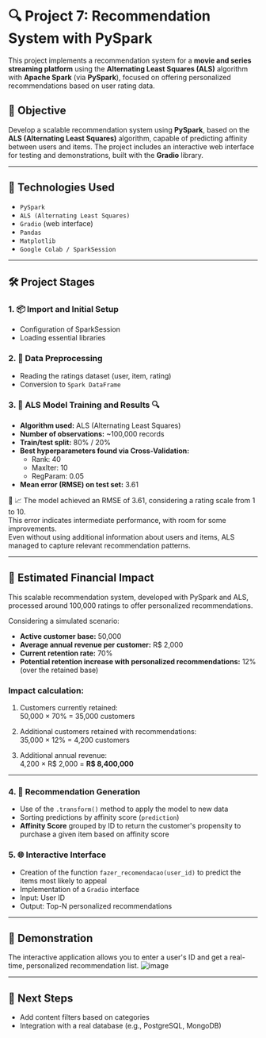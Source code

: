 
# 🔍 Project 7: Recommendation System with PySpark

This project implements a recommendation system for a **movie and series streaming platform** using the **Alternating Least Squares (ALS)** algorithm with **Apache Spark** (via **PySpark**), focused on offering personalized recommendations based on user rating data.

## 📌 Objective

Develop a scalable recommendation system using **PySpark**, based on the **ALS (Alternating Least Squares)** algorithm, capable of predicting affinity between users and items. The project includes an interactive web interface for testing and demonstrations, built with the **Gradio** library.

---

## 🚀 Technologies Used

- `PySpark`
- `ALS (Alternating Least Squares)`
- `Gradio` (web interface)
- `Pandas`
- `Matplotlib`
- `Google Colab / SparkSession`

---

## 🛠️ Project Stages

### 1. 📦 Import and Initial Setup
- Configuration of SparkSession
- Loading essential libraries

### 2. 🧼 Data Preprocessing
- Reading the ratings dataset (user, item, rating)
- Conversion to `Spark DataFrame`

### 3. 🤖 ALS Model Training and Results 🔍

- **Algorithm used:** ALS (Alternating Least Squares)
- **Number of observations:** ~100,000 records
- **Train/test split:** 80% / 20%
- **Best hyperparameters found via Cross-Validation:**
  - Rank: 40
  - MaxIter: 10
  - RegParam: 0.05
- **Mean error (RMSE) on test set:** 3.61

🔧 📈 The model achieved an RMSE of 3.61, considering a rating scale from 1 to 10.  
This error indicates intermediate performance, with room for some improvements.  
Even without using additional information about users and items, ALS managed to capture relevant recommendation patterns.

---

## 💼 Estimated Financial Impact

This scalable recommendation system, developed with PySpark and ALS, processed around 100,000 ratings to offer personalized recommendations.

Considering a simulated scenario:

- **Active customer base:** 50,000  
- **Average annual revenue per customer:** R$ 2,000  
- **Current retention rate:** 70%  
- **Potential retention increase with personalized recommendations:** 12% (over the retained base)

### Impact calculation:

1. Customers currently retained:  
   50,000 × 70% = 35,000 customers

2. Additional customers retained with recommendations:  
   35,000 × 12% = 4,200 customers

3. Additional annual revenue:  
   4,200 × R$ 2,000 = **R$ 8,400,000**

---

### 4. 🎯 Recommendation Generation
- Use of the `.transform()` method to apply the model to new data
- Sorting predictions by affinity score (`prediction`)
- **Affinity Score** grouped by ID to return the customer's propensity to purchase a given item based on affinity score

### 5. 🌐 Interactive Interface
- Creation of the function `fazer_recomendacao(user_id)` to predict the items most likely to appeal
- Implementation of a `Gradio` interface
- Input: User ID
- Output: Top-N personalized recommendations

---

## 🎥 Demonstration

The interactive application allows you to enter a user's ID and get a real-time, personalized recommendation list.
![image](https://github.com/user-attachments/assets/79c11bfe-9e81-4c35-9492-eaba42436676)

---

## 🧠 Next Steps

- Add content filters based on categories
- Integration with a real database (e.g., PostgreSQL, MongoDB)

